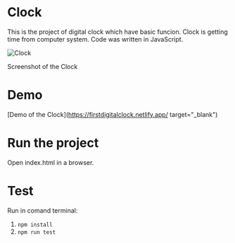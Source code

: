 # Clock

This is the project of digital clock which have basic funcion. Clock is getting time from computer system. Code was written in JavaScript.

![Clock](https://user-images.githubusercontent.com/64979490/182033234-96c53ba2-86f1-4a5c-b5a4-4a9e6e76acd8.jpg)

Screenshot of the Clock


# Demo

[Demo of the Clock](https://firstdigitalclock.netlify.app/ target="_blank")

# Run the project

Open index.html in a browser.
  
# Test

Run in comand terminal:

1. `npm install`
2. `npm run test`
